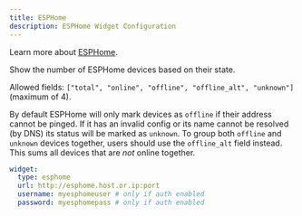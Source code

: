```yaml
---
title: ESPHome
description: ESPHome Widget Configuration
---
```


Learn more about [ESPHome](https://esphome.io/).

Show the number of ESPHome devices based on their state.

Allowed fields: `["total", "online", "offline", "offline_alt", "unknown"]` (maximum of 4).

By default ESPHome will only mark devices as `offline` if their address cannot be pinged. If it has an invalid config or its name cannot be resolved (by DNS) its status will be marked as `unknown`.
To group both `offline` and `unknown` devices together, users should use the `offline_alt` field instead. This sums all devices that are _not_ online together.

```yaml
widget:
  type: esphome
  url: http://esphome.host.or.ip:port
  username: myesphomeuser # only if auth enabled
  password: myesphomepass # only if auth enabled
```
